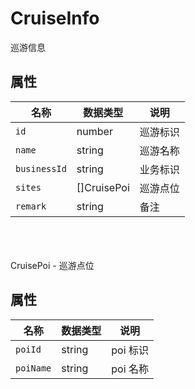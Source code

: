 ﻿# CruiseInfo

巡游信息

## 属性

| 名称         | 数据类型    | 说明     |
| ------------ | ----------- | -------- |
| `id`         | number      | 巡游标识 |
| `name`       | string      | 巡游名称 |
| `businessId` | string      | 业务标识 |
| `sites`      | []CruisePoi | 巡游点位 |
| `remark`     | string      | 备注     |



<br/>
<br/>
<br/>
CruisePoi - 巡游点位

## 属性

| 名称      | 数据类型 | 说明     |
| --------- | -------- | -------- |
| `poiId`   | string   | poi 标识 |
| `poiName` | string   | poi 名称 |
